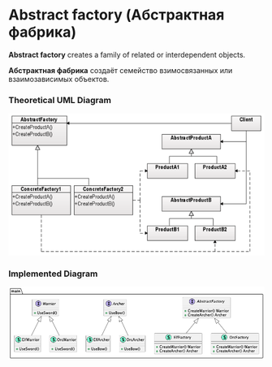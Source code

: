 # Abstract factory (Абстрактная фабрика)

**Abstract factory** creates a family of related or interdependent objects.

**Абстрактная фабрика** создаёт семейство взимосвязанных или взаимозависимых объектов.

### Theoretical UML Diagram

![UML Diagram](uml.png)

### Implemented Diagram

![UML Diagram](diag.png)

